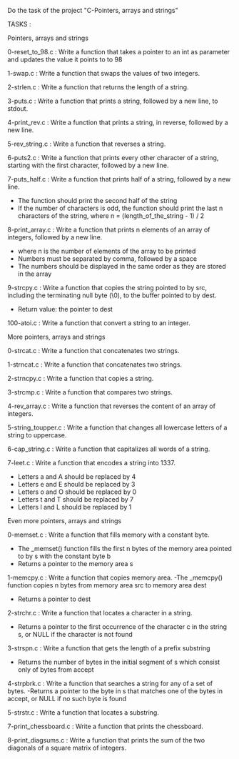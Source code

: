 Do the task of the project "C-Pointers, arrays and strings"

TASKS :

Pointers, arrays and strings

0-reset_to_98.c : Write a function that takes a pointer to an int as parameter and updates the value it points to to 98

1-swap.c : Write a function that swaps the values of two integers.

2-strlen.c : Write a function that returns the length of a string.

3-puts.c : Write a function that prints a string, followed by a new line, to stdout.

4-print_rev.c : Write a function that prints a string, in reverse, followed by a new line.

5-rev_string.c : Write a function that reverses a string.

6-puts2.c : Write a function that prints every other character of a string, starting with the first character, followed by a new line.

7-puts_half.c : Write a function that prints half of a string, followed by a new line.
- The function should print the second half of the string
- If the number of characters is odd, the function should print the last n characters of the string, where n = (length_of_the_string - 1) / 2

8-print_array.c : Write a function that prints n elements of an array of integers, followed by a new line.
- where n is the number of elements of the array to be printed
- Numbers must be separated by comma, followed by a space
- The numbers should be displayed in the same order as they are stored in the array

9-strcpy.c : Write a function that copies the string pointed to by src, including the terminating null byte (\0), to the buffer pointed to by dest.
- Return value: the pointer to dest

100-atoi.c : Write a function that convert a string to an integer.


More pointers, arrays and strings

0-strcat.c : Write a function that concatenates two strings.

1-strncat.c : Write a function that concatenates two strings.

2-strncpy.c : Write a function that copies a string.

3-strcmp.c : Write a function that compares two strings.

4-rev_array.c : Write a function that reverses the content of an array of integers.

5-string_toupper.c : Write a function that changes all lowercase letters of a string to uppercase.

6-cap_string.c : Write a function that capitalizes all words of a string.

7-leet.c : Write a function that encodes a string into 1337.
- Letters a and A should be replaced by 4
- Letters e and E should be replaced by 3
- Letters o and O should be replaced by 0
- Letters t and T should be replaced by 7
- Letters l and L should be replaced by 1


Even more pointers, arrays and strings

0-memset.c : Write a function that fills memory with a constant byte.
- The _memset() function fills the first n bytes of the memory area pointed to by s with the constant byte b
- Returns a pointer to the memory area s

1-memcpy.c : Write a function that copies memory area.
-The _memcpy() function copies n bytes from memory area src to memory area dest
- Returns a pointer to dest

2-strchr.c : Write a function that locates a character in a string.
- Returns a pointer to the first occurrence of the character c in the string s, or NULL if the character is not found

3-strspn.c : Write a function that gets the length of a prefix substring
- Returns the number of bytes in the initial segment of s which consist only of bytes from accept

4-strpbrk.c : Write a function that searches a string for any of a set of bytes.
-Returns a pointer to the byte in s that matches one of the bytes in accept, or NULL if no such byte is found

5-strstr.c : Write a function that locates a substring.

7-print_chessboard.c : Write a function that prints the chessboard.

8-print_diagsums.c : Write a function that prints the sum of the two diagonals of a square matrix of integers.

